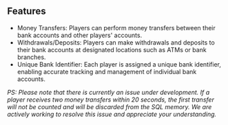 ## Features
- Money Transfers: Players can perform money transfers between their bank accounts and other players' accounts.
- Withdrawals/Deposits: Players can make withdrawals and deposits to their bank accounts at designated locations such as ATMs or bank branches.
- Unique Bank Identifier: Each player is assigned a unique bank identifier, enabling accurate tracking and management of individual bank accounts.

*PS: Please note that there is currently an issue under development. If a player receives two money transfers within 20 seconds, the first transfer will not be counted and will be discarded from the SQL memory. We are actively working to resolve this issue and appreciate your understanding.*